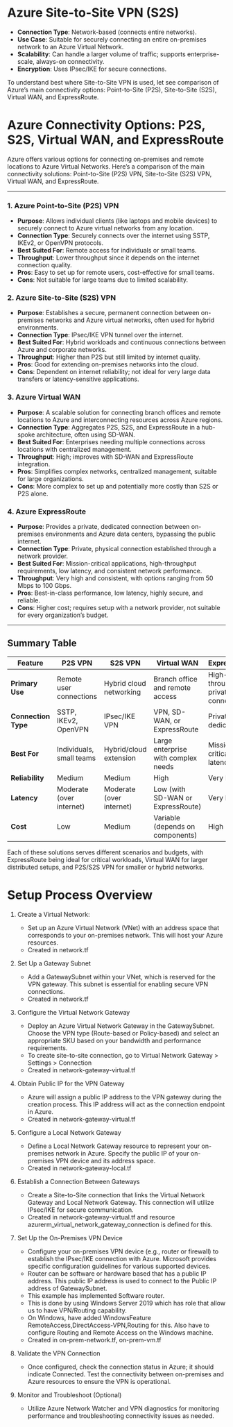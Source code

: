 # Azure Site-to-Site VPN (S2S)

- **Connection Type**: Network-based (connects entire networks).
- **Use Case**: Suitable for securely connecting an entire on-premises network to an Azure Virtual Network.
- **Scalability**: Can handle a larger volume of traffic; supports enterprise-scale, always-on connectivity.
- **Encryption**: Uses IPsec/IKE for secure connections.

To understand best where Site-to-Site VPN is used, let see comparison of Azure’s main connectivity options: Point-to-Site (P2S), Site-to-Site (S2S), Virtual WAN, and ExpressRoute.

# Azure Connectivity Options: P2S, S2S, Virtual WAN, and ExpressRoute

Azure offers various options for connecting on-premises and remote locations to Azure Virtual Networks. Here’s a comparison of the main connectivity solutions: Point-to-Site (P2S) VPN, Site-to-Site (S2S) VPN, Virtual WAN, and ExpressRoute.

---

### 1. **Azure Point-to-Site (P2S) VPN**

- **Purpose**: Allows individual clients (like laptops and mobile devices) to securely connect to Azure virtual networks from any location.
- **Connection Type**: Securely connects over the internet using SSTP, IKEv2, or OpenVPN protocols.
- **Best Suited For**: Remote access for individuals or small teams.
- **Throughput**: Lower throughput since it depends on the internet connection quality.
- **Pros**: Easy to set up for remote users, cost-effective for small teams.
- **Cons**: Not suitable for large teams due to limited scalability.

### 2. **Azure Site-to-Site (S2S) VPN**

- **Purpose**: Establishes a secure, permanent connection between on-premises networks and Azure virtual networks, often used for hybrid environments.
- **Connection Type**: IPsec/IKE VPN tunnel over the internet.
- **Best Suited For**: Hybrid workloads and continuous connections between Azure and corporate networks.
- **Throughput**: Higher than P2S but still limited by internet quality.
- **Pros**: Good for extending on-premises networks into the cloud.
- **Cons**: Dependent on internet reliability; not ideal for very large data transfers or latency-sensitive applications.

### 3. **Azure Virtual WAN**

- **Purpose**: A scalable solution for connecting branch offices and remote locations to Azure and interconnecting resources across Azure regions.
- **Connection Type**: Aggregates P2S, S2S, and ExpressRoute in a hub-spoke architecture, often using SD-WAN.
- **Best Suited For**: Enterprises needing multiple connections across locations with centralized management.
- **Throughput**: High; improves with SD-WAN and ExpressRoute integration.
- **Pros**: Simplifies complex networks, centralized management, suitable for large organizations.
- **Cons**: More complex to set up and potentially more costly than S2S or P2S alone.

### 4. **Azure ExpressRoute**

- **Purpose**: Provides a private, dedicated connection between on-premises environments and Azure data centers, bypassing the public internet.
- **Connection Type**: Private, physical connection established through a network provider.
- **Best Suited For**: Mission-critical applications, high-throughput requirements, low latency, and consistent network performance.
- **Throughput**: Very high and consistent, with options ranging from 50 Mbps to 100 Gbps.
- **Pros**: Best-in-class performance, low latency, highly secure, and reliable.
- **Cons**: Higher cost; requires setup with a network provider, not suitable for every organization’s budget.

---

## Summary Table

| Feature             | **P2S VPN**              | **S2S VPN**              | **Virtual WAN**                     | **ExpressRoute**                    |
| ------------------- | ------------------------ | ------------------------ | ----------------------------------- | ----------------------------------- |
| **Primary Use**     | Remote user connections  | Hybrid cloud networking  | Branch office and remote access     | High-throughput, private connection |
| **Connection Type** | SSTP, IKEv2, OpenVPN     | IPsec/IKE VPN            | VPN, SD-WAN, or ExpressRoute        | Private dedicated link              |
| **Best For**        | Individuals, small teams | Hybrid/cloud extension   | Large enterprise with complex needs | Mission-critical, low-latency apps  |
| **Reliability**     | Medium                   | Medium                   | High                                | Very High                           |
| **Latency**         | Moderate (over internet) | Moderate (over internet) | Low (with SD-WAN or ExpressRoute)   | Very low                            |
| **Cost**            | Low                      | Medium                   | Variable (depends on components)    | High                                |

Each of these solutions serves different scenarios and budgets, with ExpressRoute being ideal for critical workloads, Virtual WAN for larger distributed setups, and P2S/S2S VPN for smaller or hybrid networks.

# Setup Process Overview

1. Create a Virtual Network:

   - Set up an Azure Virtual Network (VNet) with an address space that corresponds to your on-premises network. This will host your Azure resources.
   - Created in network.tf

2. Set Up a Gateway Subnet

   - Add a GatewaySubnet within your VNet, which is reserved for the VPN gateway. This subnet is essential for enabling secure VPN connections.
   - Created in network.tf

3. Configure the Virtual Network Gateway

   - Deploy an Azure Virtual Network Gateway in the GatewaySubnet. Choose the VPN type (Route-based or Policy-based) and select an appropriate SKU based on your bandwidth and performance requirements.
   - To create site-to-site connection, go to Virtual Network Gateway > Settings > Connection
   - Created in network-gateway-virtual.tf

4. Obtain Public IP for the VPN Gateway

   - Azure will assign a public IP address to the VPN gateway during the creation process. This IP address will act as the connection endpoint in Azure.
   - Created in network-gateway-virtual.tf

5. Configure a Local Network Gateway

   - Define a Local Network Gateway resource to represent your on-premises network in Azure. Specify the public IP of your on-premises VPN device and its address space.
   - Created in network-gateway-local.tf

6. Establish a Connection Between Gateways

   - Create a Site-to-Site connection that links the Virtual Network Gateway and Local Network Gateway. This connection will utilize IPsec/IKE for secure communication.
   - Created in network-gateway-virtual.tf and resource azurerm_virtual_network_gateway_connection is defined for this.

7. Set Up the On-Premises VPN Device

   - Configure your on-premises VPN device (e.g., router or firewall) to establish the IPsec/IKE connection with Azure. Microsoft provides specific configuration guidelines for various supported devices.
   - Router can be software or hardware based that has a public IP address. This public IP address is used to connect to the Public IP address of GatewaySubnet.
   - This example has implemented Software router.
   - This is done by using Windows Server 2019 which has role that allow us to have VPN/Routing capability.  
   - On Windows, have added WindowsFeature RemoteAccess,DirectAccess-VPN,Routing for this. Also have to configure Routing and Remote Access on the Windows machine.
   - Created in on-prem-network.tf, on-prem-vm.tf

8. Validate the VPN Connection

   - Once configured, check the connection status in Azure; it should indicate Connected. Test the connectivity between on-premises and Azure resources to ensure the VPN is operational.

9. Monitor and Troubleshoot (Optional)

   - Utilize Azure Network Watcher and VPN diagnostics for monitoring performance and troubleshooting connectivity issues as needed.
